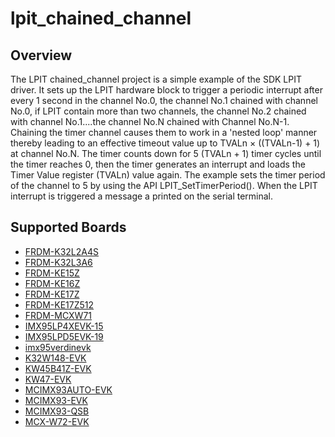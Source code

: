 # lpit_chained_channel

## Overview
The LPIT chained_channel project is a simple example of the SDK LPIT driver. It sets up the LPIT 
hardware block to trigger a periodic interrupt after every 1 second in the channel No.0, the channel 
No.1 chained with channel No.0, if LPIT contain more than two channels, the channel No.2 chained with 
channel No.1....the channel No.N chained with Channel No.N-1. 
Chaining the timer channel causes them to work in a 'nested loop' manner thereby leading to an effective
timeout value up to TVALn × ((TVALn-1) + 1) at channel No.N. The timer counts down for 5 (TVALn + 1) timer
cycles until the timer reaches 0, then the timer generates an interrupt and loads the Timer Value register
(TVALn) value again. The example sets the timer period of the channel to 5 by using the API LPIT_SetTimerPeriod().
When the LPIT interrupt is triggered a message a printed on the serial terminal.

## Supported Boards
- [FRDM-K32L2A4S](../../../_boards/frdmk32l2a4s/driver_examples/lpit/chained_channel/example_board_readme.md)
- [FRDM-K32L3A6](../../../_boards/frdmk32l3a6/driver_examples/lpit/chained_channel/example_board_readme.md)
- [FRDM-KE15Z](../../../_boards/frdmke15z/driver_examples/lpit/chained_channel/example_board_readme.md)
- [FRDM-KE16Z](../../../_boards/frdmke16z/driver_examples/lpit/chained_channel/example_board_readme.md)
- [FRDM-KE17Z](../../../_boards/frdmke17z/driver_examples/lpit/chained_channel/example_board_readme.md)
- [FRDM-KE17Z512](../../../_boards/frdmke17z512/driver_examples/lpit/chained_channel/example_board_readme.md)
- [FRDM-MCXW71](../../../_boards/frdmmcxw71/driver_examples/lpit/chained_channel/example_board_readme.md)
- [IMX95LP4XEVK-15](../../../_boards/imx95lp4xevk15/driver_examples/lpit/chained_channel/example_board_readme.md)
- [IMX95LPD5EVK-19](../../../_boards/imx95lpd5evk19/driver_examples/lpit/chained_channel/example_board_readme.md)
- [imx95verdinevk](../../../_boards/imx95verdinevk/driver_examples/lpit/chained_channel/example_board_readme.md)
- [K32W148-EVK](../../../_boards/k32w148evk/driver_examples/lpit/chained_channel/example_board_readme.md)
- [KW45B41Z-EVK](../../../_boards/kw45b41zevk/driver_examples/lpit/chained_channel/example_board_readme.md)
- [KW47-EVK](../../../_boards/kw47evk/driver_examples/lpit/chained_channel/example_board_readme.md)
- [MCIMX93AUTO-EVK](../../../_boards/mcimx93autoevk/driver_examples/lpit/chained_channel/example_board_readme.md)
- [MCIMX93-EVK](../../../_boards/mcimx93evk/driver_examples/lpit/chained_channel/example_board_readme.md)
- [MCIMX93-QSB](../../../_boards/mcimx93qsb/driver_examples/lpit/chained_channel/example_board_readme.md)
- [MCX-W72-EVK](../../../_boards/mcxw72evk/driver_examples/lpit/chained_channel/example_board_readme.md)
